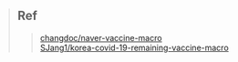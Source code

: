 > ## Ref
>> [changdoc/naver-vaccine-macro](https://github.com/changdoc/naver-vaccine-macro)<br>
>> [SJang1/korea-covid-19-remaining-vaccine-macro](https://github.com/SJang1/korea-covid-19-remaining-vaccine-macro)<br>
